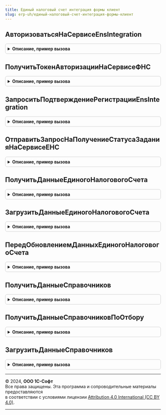 ```yaml
---
title: Единый налоговый счет интеграция формы клиент
slug: erp-uh/единый-налоговый-счет-интеграция-формы-клиент
---
```



## АвторизоватьсяНаСервисеEnsIntegration
<details style="margin: 1em 0; padding: 0.5em; border: 1px solid #ccc; border-radius: 6px;">

<summary style="font-weight: bold; cursor: pointer;">Описание, пример вызова</summary>

```bsl

Процедура АвторизоватьсяНаСервисеEnsIntegration(Оповещение, Форма) Экспорт
```

Пример вызова
```bsl
ЕдиныйНалоговыйСчетИнтеграцияФормыКлиент.АвторизоватьсяНаСервисеEnsIntegration(Оповещение, Форма) 
```
</details>

## ПолучитьТокенАвторизацииНаСервисеФНС
<details style="margin: 1em 0; padding: 0.5em; border: 1px solid #ccc; border-radius: 6px;">

<summary style="font-weight: bold; cursor: pointer;">Описание, пример вызова</summary>

```bsl

Процедура ПолучитьТокенАвторизацииНаСервисеФНС(Оповещение, Форма, РезультатАвторизацииEnsIntegration, КлючДоступа, ПодписанныйКлюч) Экспорт
```

Пример вызова
```bsl
ЕдиныйНалоговыйСчетИнтеграцияФормыКлиент.ПолучитьТокенАвторизацииНаСервисеФНС(Оповещение, Форма, РезультатАвторизацииEnsIntegration, КлючДоступа, ПодписанныйКлюч) 
```
</details>

## ЗапроситьПодтверждениеРегистрацииEnsIntegration
<details style="margin: 1em 0; padding: 0.5em; border: 1px solid #ccc; border-radius: 6px;">

<summary style="font-weight: bold; cursor: pointer;">Описание, пример вызова</summary>

```bsl

Процедура ЗапроситьПодтверждениеРегистрацииEnsIntegration(ОповещениеПослеВыполненияЗадания, Форма, КлючДоступа, ПодписанныйКлюч) Экспорт
```

Пример вызова
```bsl
ЕдиныйНалоговыйСчетИнтеграцияФормыКлиент.ЗапроситьПодтверждениеРегистрацииEnsIntegration(ОповещениеПослеВыполненияЗадания, Форма, КлючДоступа, ПодписанныйКлюч) 
```
</details>

## ОтправитьЗапросНаПолучениеСтатусаЗаданияНаСервисеЕНС
<details style="margin: 1em 0; padding: 0.5em; border: 1px solid #ccc; border-radius: 6px;">

<summary style="font-weight: bold; cursor: pointer;">Описание, пример вызова</summary>

```bsl

Процедура ОтправитьЗапросНаПолучениеСтатусаЗаданияНаСервисеЕНС(Параметры) Экспорт
```

Пример вызова
```bsl
ЕдиныйНалоговыйСчетИнтеграцияФормыКлиент.ОтправитьЗапросНаПолучениеСтатусаЗаданияНаСервисеЕНС(Параметры) 
```
</details>

## ПолучитьДанныеЕдиногоНалоговогоСчета
<details style="margin: 1em 0; padding: 0.5em; border: 1px solid #ccc; border-radius: 6px;">

<summary style="font-weight: bold; cursor: pointer;">Описание, пример вызова</summary>

```bsl

Процедура ПолучитьДанныеЕдиногоНалоговогоСчета(ОповещениеПослеВыполненияЗадания, ОповещениеПрерывания, ИмяМетода, Форма) Экспорт
```

Пример вызова
```bsl
ЕдиныйНалоговыйСчетИнтеграцияФормыКлиент.ПолучитьДанныеЕдиногоНалоговогоСчета(ОповещениеПослеВыполненияЗадания, ОповещениеПрерывания, ИмяМетода, Форма) 
```
</details>

## ЗагрузитьДанныеЕдиногоНалоговогоСчета
<details style="margin: 1em 0; padding: 0.5em; border: 1px solid #ccc; border-radius: 6px;">

<summary style="font-weight: bold; cursor: pointer;">Описание, пример вызова</summary>

```bsl

Процедура ЗагрузитьДанныеЕдиногоНалоговогоСчета(Оповещение, ИмяМетода, Форма) Экспорт
```

Пример вызова
```bsl
ЕдиныйНалоговыйСчетИнтеграцияФормыКлиент.ЗагрузитьДанныеЕдиногоНалоговогоСчета(Оповещение, ИмяМетода, Форма) 
```
</details>

## ПередОбновлениемДанныхЕдиногоНалоговогоСчета
<details style="margin: 1em 0; padding: 0.5em; border: 1px solid #ccc; border-radius: 6px;">

<summary style="font-weight: bold; cursor: pointer;">Описание, пример вызова</summary>

```bsl

Процедура ПередОбновлениемДанныхЕдиногоНалоговогоСчета(Оповещение, Форма) Экспорт
```

Пример вызова
```bsl
ЕдиныйНалоговыйСчетИнтеграцияФормыКлиент.ПередОбновлениемДанныхЕдиногоНалоговогоСчета(Оповещение, Форма) 
```
</details>

## ПолучитьДанныеСправочников
<details style="margin: 1em 0; padding: 0.5em; border: 1px solid #ccc; border-radius: 6px;">

<summary style="font-weight: bold; cursor: pointer;">Описание, пример вызова</summary>

```bsl

Процедура ПолучитьДанныеСправочников(ОповещениеПослеВыполненияЗадания, ОповещениеПрерывания, ИмяМетода, Форма) Экспорт
```

Пример вызова
```bsl
ЕдиныйНалоговыйСчетИнтеграцияФормыКлиент.ПолучитьДанныеСправочников(ОповещениеПослеВыполненияЗадания, ОповещениеПрерывания, ИмяМетода, Форма) 
```
</details>

## ПолучитьДанныеСправочниковПоОтбору
<details style="margin: 1em 0; padding: 0.5em; border: 1px solid #ccc; border-radius: 6px;">

<summary style="font-weight: bold; cursor: pointer;">Описание, пример вызова</summary>

```bsl

Процедура ПолучитьДанныеСправочниковПоОтбору(ОповещениеПослеВыполненияЗадания, ОповещениеПрерывания, ИмяМетода, Форма) Экспорт
```

Пример вызова
```bsl
ЕдиныйНалоговыйСчетИнтеграцияФормыКлиент.ПолучитьДанныеСправочниковПоОтбору(ОповещениеПослеВыполненияЗадания, ОповещениеПрерывания, ИмяМетода, Форма) 
```
</details>

## ЗагрузитьДанныеСправочников
<details style="margin: 1em 0; padding: 0.5em; border: 1px solid #ccc; border-radius: 6px;">

<summary style="font-weight: bold; cursor: pointer;">Описание, пример вызова</summary>

```bsl

Процедура ЗагрузитьДанныеСправочников(Оповещение, ИмяМетода, Форма) Экспорт
```

Пример вызова
```bsl
ЕдиныйНалоговыйСчетИнтеграцияФормыКлиент.ЗагрузитьДанныеСправочников(Оповещение, ИмяМетода, Форма) 
```
</details>

---

© 2024, **ООО 1С-Софт**  
Все права защищены. Эта программа и сопроводительные материалы предоставляются  
в соответствии с условиями лицензии [Attribution 4.0 International (CC BY 4.0)](https://creativecommons.org/licenses/by/4.0/legalcode).

---
